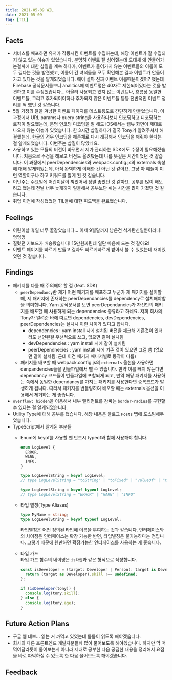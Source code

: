 ```yaml
---
title: 2021-05-09 WIL
date: 2021-05-09
tag: [TIL]
---
```


## Facts

- 서비스를 배포하면 유저가 작동시킨 이벤트를 수집하는데, 해당 이벤트가 잘 수집되지 않고 있는 이슈가 있었습니다. 분명히 이벤트 잘 심어줬는데 도대체 왜 안들어가는걸까에 대한 삽질을 계속 하다가, 이벤트가 들어가지 않는 이벤트들의 이름이 모두 길다는 것을 발견했고, 이름이 긴 녀석들을 모두 확인해본 결과 이벤트가 안들어가고 있다는 것을 알게되었습니다. 에이 설마 진짜 이벤트 이름때문이겠어? 했는데 Firebase 공식문서를보니 analitics에 이벤트명은 40자로 제한되어있다는 것을 발견하고 이를 수정했습니다... 아울러 사용되고 있지 않는 이벤트나, 흐름상 동일한 이벤트들, 그리고 추가되어야하나 추가되지 않은 이벤트들 등등 전반적인 이벤트 정리를 싹 했던 것 같습니다.
- 5월 가정의 달을 겨냥한 이벤트 페이지를 테스트용도로 간단하게 만들었습니다. 이 과정에서 URL params나 query string을 사용하다보니 인코딩하고 디코딩하는 로직이 필요했는데, 분명 인코딩 디코딩을 잘 해도 iOS에서는 웹뷰 화면이 제대로 나오지 않는 이슈가 있었습니다. 한 3시간 삽질하다가 결국 Tony가 알려주셔서 해결했는데, 한글의 경우 인코딩을 해준채로 다시 래핑해서 인코딩을 해줘야 한다는 걸 알게되었습니다. 이번주는 삽질이 많았네요.
- 사용하고 있는 모듈의 버전이 바뀌면서 제가 관리하는 SDK에도 수정이 필요해졌습니다. 처음으로 수정을 해보고 버전도 올려봤는데 나름 뜻깊은 시간이었던 것 같습니다. 이 과정에서 peerDependencies와 webpack.config.js의 externals 속성에 대해 알게되었는데, 아직 완벽하게 이해한 건 아닌 것 같아요. 그냥 아 얘들이 이런 역할이구나 하고 키워드를 알게 된 것 같습니다.
- 이번주는 수요일에 어린이날이 껴있어서 정말 좋았던 것 같아요. 공부를 많이 해보려고 했는데 전날 너무 늦게까지 일을해서 공부보단 쉬는 시간을 많이 가졌던 것 같습니다.
- 취업 이전에 작성했었던 TIL들에 대한 피드백을 완료했습니다.

## Feelings

- 어린이날 휴일 너무 꿀같았습니다... 이제 9월달까지 남은건 석가탄신일뿐이라니! 엉엉엉
- 질렀던 키보드가 배송왔습니다! 15만원짜린데 일단 마음에 드는 것 같아요!
- 이벤트 페이지를 빠르게 만들고 결과도 빠르게빠르게 받아서 볼 수 있었는데 재미있었던 것 같습니다.

## Findings
- 패키지를 다룰 때 주의해야 할 점 (feat. SDK)
  - `peerDependancy`란 제가 어떤 패키지를 배포하고 누군가 제 패키지를 설치할 때, 제 패키지에 존재하는 peerDependancies를 dependency로 설치해야함을 의미합니다. Yarn 공식문서를 보면 peerDependancies가 자신만의 패키지를 배포할 때 사용하게 되는 dependencies 종류라고 하네요. 저희 회사의 Tony가 알려준 바에 따르면 dependencies, devDependencies, peerDependencies는 설치시 이런 차이가 있다고 합니다.
      - dependencies : yarn install 시에 설치된 버전을 체크해 기존것이 있더라도 선언된걸 우선적으로 쓰고, 없으면 같이 설치됨
      - devDependencies : yarn install 시에 같이 설치됨
      - peerDependnecies : yarn install 시에 기존 것이 있으면 그걸 씀 (없으면 같이 설치됨: 근데 이건 패키지 매니저별로 동작이 다름) 
  - 패키지를 배포할 때 webpack.config.js의 `externals` 옵션을 사용하면 denpandencies들을 번들파일에서 뺄 수 있습니다. 만약 이를 빼지 않는다면 dependancy 코드들이 번들파일에 포함되게 되고, 만약 해당 패키지를 사용하는 쪽에서 동일한 dependancy를 가지는 패키지를 사용한다면 중복코드가 발생하게 됩니다. 따라서 패키지를 번들링하여 배포할 때는 externals 옵션을 이용해서 제거하는 게 좋습니다.
- `overflow: hidden`을 이용해서 내부 엘리먼트를 감싸는 `border-radius`를 구현할 수 있다는 걸 알게되었습니다.
- Utility Type에 대해 공부를 했습니다. 해당 내용은 블로그 `Posts` 탭에 포스팅해두었습니다.
- TypeScript에서 알게된 부분들
  - Enum에 keyof를 사용할 땐 반드시 typeof와 함께 사용해야 합니다.

      ```ts
      enum LogLevel {
        ERROR,
        WARN,
        INFO,
      }

      type LogLevelString = keyof LogLevel;
      // type LogLevelString = "toString" | "toFixed" | "valueOf" | "toLocaleString" | ...

      type LogLevelString = keyof typeof LogLevel;
      // type LogLevelString = "ERROR" | "WARN" | "INFO"
      ```

  - 타입 별칭(Type Aliases)  

      ```ts
      type MyName = string;
      type LogLevelString = keyof typeof LogLevel;
      ```

      타입별칭은 어떤 정의된 타입에 이름을 부여하는 것과 같습니다. 인터페이스와의 차이점은 인터페이스는 확장 가능한 반면, 타입별칭은 불가능하다는 점입니다. 그렇기 때문에 웬만하면 확장가능한 인터페이스를 사용하는 게 좋습니다.

  - 타입 가드  
    타입 가드 함수의 네이밍은 `is타입`과 같은 형식으로 작성합니다.

      ```ts
      const isDeveloper = (target: Developer | Person): target is Developer => {
        return (target as Developer).skill !== undefined;
      };

      if (isDeveloper(tony)) {
        console.log(tony.skill);
      } else {
        console.log(tony.age);
      }
      ```    

## Future Action Plans

- 구글 웹 데브... 읽는 거 까먹고 있었는데 틈틈이 읽도록 해야겠습니다.
- 회사의 다른 프론트엔드 개발자분들께 많이 물어보도록 해야겠습니다. 하지만 막 떠먹여달라듯이 물어보는게 아니라 제대로 공부한 다음 궁금한 내용을 정리해서 요점을 바로 파악하실 수 있도록 한 다음 물어보도록 해야겠습니다.

## Feedback
